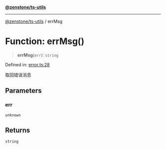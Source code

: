 [**@zenstone/ts-utils**](../README.md)

***

[@zenstone/ts-utils](../globals.md) / errMsg

# Function: errMsg()

> **errMsg**(`err`): `string`

Defined in: [error.ts:28](https://github.com/janpoem/ts-utils/blob/df5fa129179bf9218996bf53428f8189a02eea4a/src/error.ts#L28)

取回错误消息

## Parameters

### err

`unknown`

## Returns

`string`
